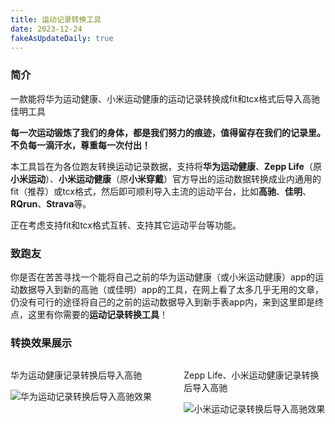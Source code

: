 ```yaml
---
title: 运动记录转换工具
date: 2023-12-24
fakeAsUpdateDaily: true
---
```


### 简介
一款能将华为运动健康、小米运动健康的运动记录转换成fit和tcx格式后导入高驰佳明工具

**每一次运动锻炼了我们的身体，都是我们努力的痕迹，值得留存在我们的记录里。不负每一滴汗水，尊重每一次付出！**

本工具旨在为各位跑友转换运动记录数据，支持将**华为运动健康**、**Zepp Life**（原**小米运动**）、**小米运动健康**（原**小米穿戴**）官方导出的运动数据转换成业内通用的fit（推荐）或tcx格式，然后即可顺利导入主流的运动平台，比如**高驰**、**佳明**、**RQrun**、**Strava**等。

正在考虑支持fit和tcx格式互转、支持其它运动平台等功能。

### 致跑友
你是否在苦苦寻找一个能将自己之前的华为运动健康（或小米运动健康）app的运动数据导入到新的高驰（或佳明）app的工具，在网上看了太多几乎无用的文章，仍没有可行的途径将自己的之前的运动数据导入到新手表app内，来到这里即是终点，这里有你需要的**运动记录转换工具**！

### 转换效果展示

<div style="display: flex; justify-content: space-between">
    <div style="width: 45%; margin-right: 1%">
        <p>华为运动健康记录转换后导入高驰</p>
        <img src="/huawei_coros.jpeg"
                     title="华为运动记录转换后导入高驰效果" alt="华为运动记录转换后导入高驰效果"/>
    </div>
    <div style="width: 45%; margin-left: 1%">
        <p>Zepp Life、小米运动健康记录转换后导入高驰</p>
        <img src="/zepp_coros.jpeg"
                     title="小米运动记录转换后导入高驰效果" alt="小米运动记录转换后导入高驰效果"/>
    </div>
</div>

